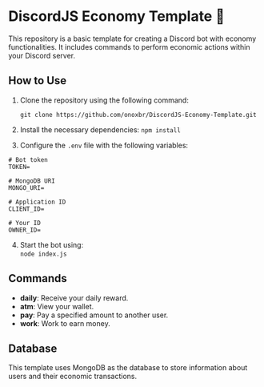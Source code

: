 DiscordJS Economy Template 🌟
=============================

This repository is a basic template for creating a Discord bot with economy functionalities. It includes commands to perform economic actions within your Discord server.

How to Use
----------

1.  Clone the repository using the following command:
    
    `git clone https://github.com/onoxbr/DiscordJS-Economy-Template.git`
    
2.  Install the necessary dependencies: 
    `npm install`
    
3.  Configure the `.env` file with the following variables:
   ```
# Bot token
TOKEN=               

# MongoDB URI
MONGO_URI=          

# Application ID
CLIENT_ID=    

# Your ID
OWNER_ID=
```
    
4.  Start the bot using:   
    `node index.js`
    

Commands
--------

*   **daily**: Receive your daily reward.
*   **atm**: View your wallet.
*   **pay**: Pay a specified amount to another user.
*   **work**: Work to earn money.

Database
--------

This template uses MongoDB as the database to store information about users and their economic transactions.